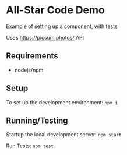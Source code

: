 # All-Star Code Demo

Example of setting up a component, with tests

Uses https://picsum.photos/ API

## Requirements

- nodejs/npm

## Setup

To set up the development environment: `npm i`

## Running/Testing

Startup the local development server: `npm start`

Run Tests: `npm test`
